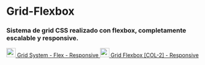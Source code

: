 # Grid-Flexbox

### Sistema de grid CSS realizado con flexbox, completamente escalable y responsive.

<a href='https://codepen.io/GuidoCavallo/pen/OzRgPm' target="_blank">
<img src="https://blog.codepen.io/wp-content/uploads/2012/06/Button-Fill-Black-Large.png" width='24px'>
Grid System - Flex - Responsive
</a>

<a href='https://codepen.io/GuidoCavallo/pen/RVGjNV/' target="_blank">
  <img src="https://blog.codepen.io/wp-content/uploads/2012/06/Button-Fill-Black-Large.png" width='24px'>
  Grid Flexbox [COL-2] - Responsive
</a>
